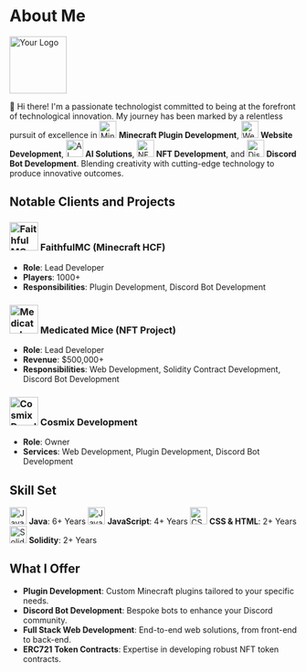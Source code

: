 # About Me

<img src="https://cdn.discordapp.com/attachments/1198744232228311112/1198847980552335390/IMG_4890-removebg-preview.png" width="100px" alt="Your Logo"> <!-- Adjust 'width' as needed -->

👋 Hi there! I'm a passionate technologist committed to being at the forefront of technological innovation. My journey has been marked by a relentless pursuit of excellence in <img src="https://cdn.discordapp.com/attachments/932506314314227744/1200294722514714654/image.png" width="30px" alt="Minecraft Logo"> **Minecraft Plugin Development**, <img src="https://cdn.discordapp.com/attachments/932506314314227744/1200294588036944013/image.png" width="30px" alt="Web Development Logo"> **Website Development**, <img src="https://cdn.discordapp.com/attachments/932506314314227744/1200294861224550510/image.png" width="30px" alt="AI Logo"> **AI Solutions**, <img src="https://cdn.discordapp.com/attachments/932506314314227744/1200295078883774494/image.png" width="30px" alt="NFT Logo"> **NFT Development**, and <img src="https://cdn.discordapp.com/attachments/932506314314227744/1200295170978103307/image.png" width="30px" alt="Discord Logo"> **Discord Bot Development**. Blending creativity with cutting-edge technology to produce innovative outcomes.

## Notable Clients and Projects

### <img src="https://media.discordapp.net/attachments/932506314314227744/1200295897528012872/faithfulmc9641413.png" width="50px" alt="FaithfulMC Logo"> FaithfulMC (Minecraft HCF)
- **Role**: Lead Developer
- **Players**: 1000+
- **Responsibilities**: Plugin Development, Discord Bot Development

### <img src="https://cdn.discordapp.com/attachments/932506314314227744/1200295897829998732/24HMQB35_400x400.png" width="50px" alt="Medicated Mice Logo"> Medicated Mice (NFT Project)
- **Role**: Lead Developer
- **Revenue**: $500,000+
- **Responsibilities**: Web Development, Solidity Contract Development, Discord Bot Development

### <img src="https://cdn.discordapp.com/attachments/1198744232228311112/1198847980552335390/IMG_4890-removebg-preview.png" width="50px" alt="Cosmix Development Logo"> Cosmix Development
- **Role**: Owner
- **Services**: Web Development, Plugin Development, Discord Bot Development

## Skill Set

<img src="https://skillicons.dev/icons?i=java" width="30px" alt="Java"> **Java**: 6+ Years
<img src="https://skillicons.dev/icons?i=js" width="30px" alt="JavaScript"> **JavaScript**: 4+ Years
<img src="https://skillicons.dev/icons?i=css,html" width="30px" alt="CSS & HTML"> **CSS & HTML**: 2+ Years
<img src="https://skillicons.dev/icons?i=solidity" width="30px" alt="Solidity"> **Solidity**: 2+ Years

## What I Offer

- **Plugin Development**: Custom Minecraft plugins tailored to your specific needs.
- **Discord Bot Development**: Bespoke bots to enhance your Discord community.
- **Full Stack Web Development**: End-to-end web solutions, from front-end to back-end.
- **ERC721 Token Contracts**: Expertise in developing robust NFT token contracts.
